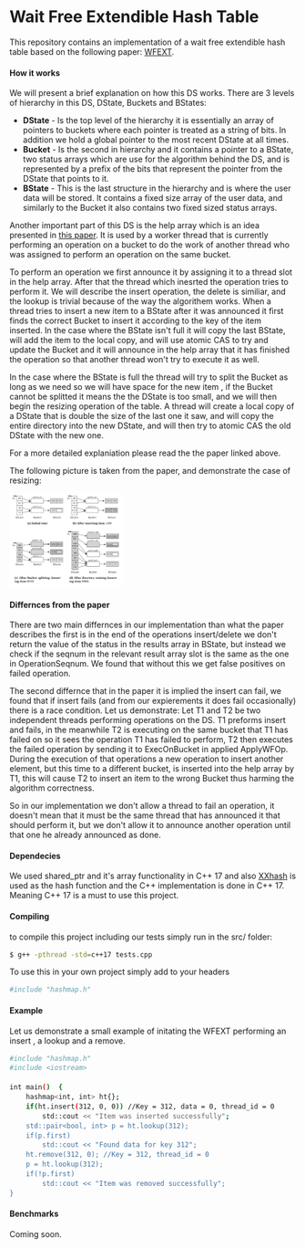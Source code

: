 # Wait Free Extendible Hash Table

This repository contains an implementation of a wait free extendible hash table based on the following paper: [WFEXT](https://tropars.github.io/downloads/pdf/publications/spaa2018-FKR-WF_ext_hashing.pdf).

#### How it works
We will present a brief explanation on how this DS works.
There are 3 levels of hierarchy in this DS, DState, Buckets and BStates:

 - **DState** - Is the top level of the hierarchy it is essentially an array of pointers to buckets where each pointer is treated as a string of bits. In addition we hold a global pointer to the most recent DState at all times.
 - **Bucket** - Is the second in hierarchy and it contains a pointer to a BState, two status arrays which are use for the algorithm behind the DS, and is represented by 
a prefix of the bits that represent the pointer from the DState that points to it.
- **BState** - This is the last structure in the hierarchy and is where the user data will be stored. It contains a fixed size array of the user data, and similarly to the Bucket it also contains two fixed sized status arrays. 

Another important part of this DS is the help array which is an idea presented in [this paper](https://arxiv.org/pdf/1911.01676.pdf). It is used by a worker thread that is currently performing an operation on a bucket to do the work of another thread who was assigned to perform an operation on the same bucket.

To perform an operation we first announce it by assigning it to a thread slot in the help array. After that the thread which inesrted the operation tries to perform it.
We will describe the insert operation, the delete is similiar, and the lookup is trivial because of the way the algorithem works.
When a thread tries to insert a new item to a BState after it was announced it first finds the correct Bucket to insert it according to the key of the item inserted.
In the case where the BState isn't full it will copy the last BState, will add the item to the local copy, and will use atomic CAS to try and update the Bucket and it will announce in the help array that it has finished the operation so that another thread won't try to execute it as well.

In the case where the BState is full the thread will try to split the Bucket as long as we need so we will have space for the new item , if the Bucket cannot be splitted it means the the DState is too small, and we will then begin the resizing operation of the table. A thread will create a local copy of a DState that is double the size of the last one it saw, and will copy the entire directory into the new DState, and will then try to atomic CAS the old DState with the new one.

For a more detailed explaniation please read the the paper linked above.

The following picture is taken from the paper, and demonstrate the case of resizing:

<img src="https://github.com/Duckilicious/wait_free_hash_table/blob/master/images/resize_example.PNG" alt="drawing" width="200"/>

#### Differnces from the paper
There are two main differnces in our implementation than what the paper describes the first is in the end of the operations insert/delete we don't return the value of the status in the results array in BState, but instead we check if the seqnum in the relevant result array slot is the same as the one in OperationSeqnum. 
We found that without this we get false positives on failed operation.

The second differnce that in the paper it is implied the insert can fail, we found that if insert fails (and from our expierements it does fail occasionally) there is a race condition. Let us demonstrate: Let T1 and T2 be two independent threads performing operations on the DS. T1 preforms insert and fails, in the meanwhile T2 is executing on the same bucket that T1 has failed on so it sees the operation T1 has failed to perform, T2 then executes the failed operation by sending it to ExecOnBucket in applied ApplyWFOp. During the execution of that operations a new operation to insert another element, but this time to a different bucket, is inserted into the help array by T1, this will cause T2 to insert an item to the wrong Bucket thus harming the algorithm correctness.

So in our implementation we don't allow a thread to fail an operation, it doesn't mean that it must be the same thread that has announced it that should perform it, but we don't allow it to announce another operation until that one he already announced as done.

#### Dependecies

We used shared_ptr and it's array functionality in C++ 17 and also [XXhash](https://github.com/Cyan4973/xxHash) is used as the hash function and the C++ implementation is done in C++ 17. Meaning C++ 17 is a must to use this project.

#### Compiling

to compile this project including our tests simply run in the src/ folder:

```sh 
$ g++ -pthread -std=c++17 tests.cpp
```
To use this in your own project simply add to your headers

```sh
#include "hashmap.h"
```

#### Example

Let us demonstrate a small example of initating the WFEXT performing an insert , a lookup and a remove.

```sh
#include "hashmap.h"
#include <iostream>

int main()  {
    hashmap<int, int> ht{};
    if(ht.insert(312, 0, 0)) //Key = 312, data = 0, thread_id = 0
        std::cout << "Item was inserted successfully";
    std::pair<bool, int> p = ht.lookup(312);
    if(p.first)
        std::cout << "Found data for key 312";
    ht.remove(312, 0); //Key = 312, thread_id = 0
    p = ht.lookup(312);
    if(!p.first)
        std::cout << "Item was removed successfully";
}
```

#### Benchmarks

Coming soon.

